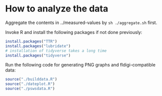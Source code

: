 # How to analyze the data

Aggregate the contents in ../measured-values by `sh ./aggregate.sh` first.

Invoke R and install the following packages if not done previously:

```R
install.packages("TTR")
install.packages("lubridate")
# installation of tidyverse takes a long time
install.packages("tidyverse")
```

Run the following code for generating PNG graphs and fldigi-compatible data:

```R
source("./builddata.R")
source("./dateplot.R")
source("./pswsdata.R")
```

